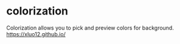 # colorization
Colorization allows you to pick and preview colors for background.
https://xluo12.github.io/
